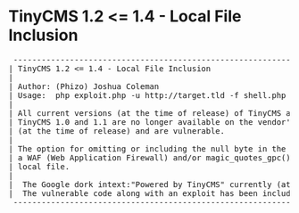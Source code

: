 # TinyCMS 1.2 <= 1.4 - Local File Inclusion

<pre>
 --------------------------------------------------------------------------------------------------------------------------------------  
| TinyCMS 1.2 <= 1.4 - Local File Inclusion                                                                                02/10/2012  | 
|                                                                                                                                      | 
| Author: (Phizo) Joshua Coleman                                                                                                       | 
| Usage:  php exploit.php -u http://target.tld -f shell.php                                                                            |
|                                                                                                                                      | 
| All current versions (at the time of release) of TinyCMS appear to be affected by the following local file inclusion vulnerability.  |
| TinyCMS 1.0 and 1.1 are no longer available on the vendor's website; however, 1.2 through to 1.4 remain today                        | 
| (at the time of release) and are vulnerable.                                                                                         |
|                                                                                                                                      |
| The option for omitting or including the null byte in the request was included due to a variety of web-servers often incorporating   |
| a WAF (Web Application Firewall) and/or magic_quotes_gpc() in-use,  which without circumvention will hinder inclusion of the desired |
| local file.                                                                                                                          |
|                                                                                                                                      |
|  The Google dork intext:"Powered by TinyCMS" currently (at the time of release) produces "About 4,510 results."                      |
|  The vulnerable code along with an exploit has been included.                                                                        |
 --------------------------------------------------------------------------------------------------------------------------------------
</pre>
